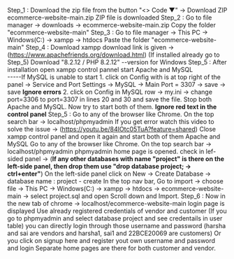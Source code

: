 Step_1 : Download the zip file from the button  "<> Code ▼" -> Download ZIP
         ecommerce-website-main.zip  ZIP file is downloaded
Step_2 : Go to file manager -> downloads -> ecommerce-website-main.zip 
         Copy the folder "ecommerce-website-main"
Step_3 : Go to file manager -> This PC -> Windows(C:) -> xampp -> htdocs
         Paste the folder "ecommerce-website-main"
Step_4 : Download xampp download link is given -> (https://www.apachefriends.org/download.html)     (If installed already go to Step_5)
         Download "8.2.12 / PHP 8.2.12" --version for Windows
Step_5 : After installation open xampp control pannel 
         start Apache and MySQL                                        
         -----If MySQL is unable to start 
                  1. click on Config with is at top right of the panel -> Service and Port Settings -> MySQL -> Main Port = 3307 -> save -> save **Ignore errors**
                  2. click on Config in MySQL row -> my.ini -> change port=3306 to port=3307 in lines 20 and 30  and save the file.
         Stop both Apache and MySQL.
         Now try to start both of them.
         **Ignore red text in the control panel**
Step_5 : Go to any of the browser like Chrome. On the top search bar -> localhost/phpmyadmin
                If you get error watch this video to solve the issue -> (https://youtu.be/84IOtc05TuA?feature=shared)
                Close xampp control panel and open it again and start both of them Apache and MySQL 
                Go to any of the browser like Chrome. On the top search bar -> localhost/phpmyadmin
         phpmyadmin home page is opened.
         check in lef-sided panel -> (**If any other databases with name "project" is there on the left-side panel, then drop them use "drop database project; -> ctrl+enter"**)
         On the left-side panel click on New -> Create Database -> database name : project - create
         In the top nav bar, Go to import -> choose file -> This PC -> Windows(C:) -> xampp -> htdocs -> ecommerce-website-main -> select project.sql and open
         Scroll down and Import.
Step_6 : Now in the new tab of chrome -> localhost/ecommerce-website-main
        login page is displayed
        Use already registered credentials of vendor and customer 
        (If you go to phpmyadmin and select database project and see credentails in user table)
        you can directly login through those username and password (harsha and sai are vendors and harsha1, sai1 and 22BCE20069 are customers)
        Or you click on signup here and register yout own username and password and login
        Separate home pages are there for both customer and vendor.
